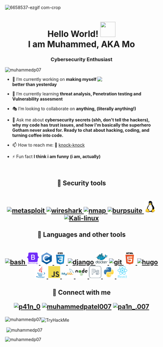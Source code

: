 ![6658537-ezgif com-crop](https://github.com/muhammedp07/muhammedp07/assets/52874173/14e33f7c-bcfa-42af-a5d5-c6c91c0bbd3c)

<h1 align="center">Hello World! <img align="center-center" height="50" width="50" src="https://github.com/muhammedp07/muhammedp07/assets/52874173/53ca7879-5b84-41a2-beb0-f1d73129bd02"> <br> I am Muhammed, AKA Mo </h1>
<h3 align="center">Cybersecurity Enthusiast</h3>

<p align="left"> <img src="https://komarev.com/ghpvc/?username=muhammedp07&label=Profile%20views&color=0e75b6&style=flat" alt="muhammedp07" /> </p>

<img align="right" width="200" src="https://media1.tenor.com/m/y2JXkY1pXkwAAAAC/cat-computer.gif">

- 🔭 I’m currently working on **making myself better than yesterday**

- 🌱 I’m currently learning **threat analysis, Penetration testing and Vulnerability assesment**

- 🎭 I’m looking to collaborate on **anything, (literally anything!)**

- 💬 Ask me about **cybersecurity secrets (shh, don't tell the hackers), why my code has trust issues, and how I'm basically the superhero Gotham never asked for. Ready to chat about hacking, coding, and turning coffee into code.**

- 📫 How to reach me: :information_desk_person: [knock-knock](https://www.linkedin.com/in/muhammedpatel007/)

- ⚡ Fun fact **I think i am funny (i am, actually)**


<br>
<h2 align="center">🔏 Security tools
<br><br><p align="center"> <a href="https://www.metasploit.com/" target="_blank" rel="noreferrer"> <img src="https://github.com/muhammedp07/muhammedp07/assets/52874173/d4b43a96-0b71-4ee2-a697-ae031a084374" alt="metasploit" width="40" height="45"/> </a> <a href="https://www.wireshark.org/" target="_blank" rel="noreferrer"> <img src="https://github.com/muhammedp07/muhammedp07/assets/52874173/dc757f7a-fc21-42c8-a18b-2d3b8bbdb36a" alt="wireshark" width="40" height="40"/> </a> <a href="https://nmap.org/" target="_blank" rel="noreferrer"> <img src="https://github.com/muhammedp07/muhammedp07/assets/52874173/80d5332a-c89c-49c9-85e7-e7bcb99223f0" alt="nmap" width="40" height="40"/> </a> <a href="https://portswigger.net/burp" target="_blank" rel="noreferrer"> <img src="https://miro.medium.com/v2/resize:fit:720/format:webp/1*KMYIE0A-u-DhaMm9N2ImlA.png" alt="burpsuite" width="45" height="45"/> </a> <a href="https://www.linux.org/" target="_blank" rel="noreferrer"> <img src="https://raw.githubusercontent.com/devicons/devicon/master/icons/linux/linux-original.svg" alt="linux" width="40" height="40"/> <a href="https:https://www.kali.org/" target="_blank" rel="noreferrer"> <img src="https://upload.wikimedia.org/wikipedia/commons/2/2b/Kali-dragon-icon.svg" alt="Kali-linux" width="50" height="50"/> </a> </h2>
<h2 align="center"> 🔨 Languages and other tools
<br><br><p align="center"><a href="https://www.gnu.org/software/bash/" target="_blank" rel="noreferrer"> <img src="https://www.vectorlogo.zone/logos/gnu_bash/gnu_bash-icon.svg" alt="bash" width="40" height="40"/> </a> <a href="https://getbootstrap.com" target="_blank" rel="noreferrer"> <img src="https://raw.githubusercontent.com/devicons/devicon/master/icons/bootstrap/bootstrap-plain-wordmark.svg" alt="bootstrap" width="40" height="40"/> </a> <a href="https://www.cprogramming.com/" target="_blank" rel="noreferrer"> <img src="https://raw.githubusercontent.com/devicons/devicon/master/icons/c/c-original.svg" alt="c" width="40" height="40"/> </a> <a href="https://www.w3schools.com/css/" target="_blank" rel="noreferrer"> <img src="https://raw.githubusercontent.com/devicons/devicon/master/icons/css3/css3-original-wordmark.svg" alt="css3" width="40" height="40"/> </a> <a href="https://www.djangoproject.com/" target="_blank" rel="noreferrer"> <img src="https://cdn.worldvectorlogo.com/logos/django.svg" alt="django" width="40" height="40"/> </a> <a href="https://www.docker.com/" target="_blank" rel="noreferrer"> <img src="https://raw.githubusercontent.com/devicons/devicon/master/icons/docker/docker-original-wordmark.svg" alt="docker" width="40" height="40"/> </a> <a href="https://git-scm.com/" target="_blank" rel="noreferrer"> <img src="https://www.vectorlogo.zone/logos/git-scm/git-scm-icon.svg" alt="git" width="40" height="40"/> </a> <a href="https://www.w3.org/html/" target="_blank" rel="noreferrer"> <img src="https://raw.githubusercontent.com/devicons/devicon/master/icons/html5/html5-original-wordmark.svg" alt="html5" width="40" height="40"/> </a> <a href="https://gohugo.io/" target="_blank" rel="noreferrer"> <img src="https://api.iconify.design/logos-hugo.svg" alt="hugo" width="40" height="40"/> </a> <a href="https://www.java.com" target="_blank" rel="noreferrer"> <img src="https://raw.githubusercontent.com/devicons/devicon/master/icons/java/java-original.svg" alt="java" width="40" height="40"/> </a> <a href="https://developer.mozilla.org/en-US/docs/Web/JavaScript" target="_blank" rel="noreferrer"> <img src="https://raw.githubusercontent.com/devicons/devicon/master/icons/javascript/javascript-original.svg" alt="javascript" width="40" height="40"/> </a>  <a href="https://www.mysql.com/" target="_blank" rel="noreferrer"> <img src="https://raw.githubusercontent.com/devicons/devicon/master/icons/mysql/mysql-original-wordmark.svg" alt="mysql" width="40" height="40"/> </a> <a href="https://nodejs.org" target="_blank" rel="noreferrer"> <img src="https://raw.githubusercontent.com/devicons/devicon/master/icons/nodejs/nodejs-original-wordmark.svg" alt="nodejs" width="40" height="40"/> </a> <a href="https://www.photoshop.com/en" target="_blank" rel="noreferrer"> <img src="https://raw.githubusercontent.com/devicons/devicon/master/icons/photoshop/photoshop-line.svg" alt="photoshop" width="40" height="40"/> </a> <a href="https://www.python.org" target="_blank" rel="noreferrer"> <img src="https://raw.githubusercontent.com/devicons/devicon/master/icons/python/python-original.svg" alt="python" width="40" height="40"/> </a> <a href="https://reactjs.org/" target="_blank" rel="noreferrer"> <img src="https://raw.githubusercontent.com/devicons/devicon/master/icons/react/react-original-wordmark.svg" alt="react" width="40" height="40"/> </a> </h2> </p>
<h2 align="center"> 👋 Connect with me
<br><p align="center">
<a href="https://twitter.com/p41n_0" target="blank"><img align="center" src="https://raw.githubusercontent.com/rahuldkjain/github-profile-readme-generator/master/src/images/icons/Social/twitter.svg" alt="p41n_0" height="50" width="30" /></a>
<a href="https://linkedin.com/in/muhammedpatel007" target="blank"><img align="center" src="https://raw.githubusercontent.com/rahuldkjain/github-profile-readme-generator/master/src/images/icons/Social/linked-in-alt.svg" alt="muhammedpatel007" height="30" width="40" /></a>
<a href="https://discord.gg/pa1n_.007" target="blank"><img align="center" src="https://raw.githubusercontent.com/rahuldkjain/github-profile-readme-generator/master/src/images/icons/Social/discord.svg" alt="pa1n_.007" height="30" width="40" /></a>
</p></h2>

<p><img align="left" src="https://github-readme-stats.vercel.app/api/top-langs?username=muhammedp07&show_icons=true&locale=en&layout=compact" alt="muhammedp07" /></p>
<p><img align="center" src="https://tryhackme-badges.s3.amazonaws.com/P47N.png" alt="TryHackMe"></p>
<p>&nbsp;<img align="center" src="https://github-readme-stats.vercel.app/api?username=muhammedp07&show_icons=true&locale=en" alt="muhammedp07" /></p>
<p><img align="left" src="https://github-readme-streak-stats.herokuapp.com/?user=muhammedp07" alt="muhammedp07" /></p>
